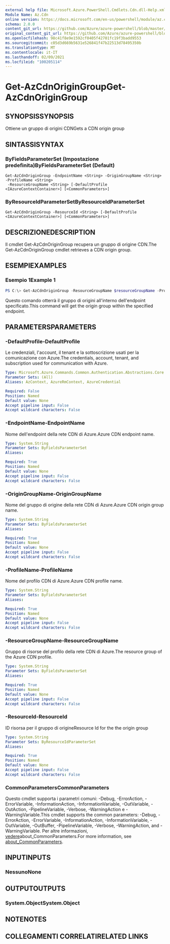 ```yaml
---
external help file: Microsoft.Azure.PowerShell.Cmdlets.Cdn.dll-Help.xml
Module Name: Az.Cdn
online version: https://docs.microsoft.com/en-us/powershell/module/az.cdn/get-azcdnorigingroup
schema: 2.0.0
content_git_url: https://github.com/Azure/azure-powershell/blob/master/src/Cdn/Cdn/help/Get-AzCdnOriginGroup.md
original_content_git_url: https://github.com/Azure/azure-powershell/blob/master/src/Cdn/Cdn/help/Get-AzCdnOriginGroup.md
ms.openlocfilehash: 98c41f8e9e1592cf0405f42701fc19f3badd9553
ms.sourcegitcommit: c05d3d669b5631e526841f47b22513d78495350b
ms.translationtype: MT
ms.contentlocale: it-IT
ms.lasthandoff: 02/09/2021
ms.locfileid: "100205114"
---
```

# <span data-ttu-id="561d7-101">Get-AzCdnOriginGroup</span><span class="sxs-lookup"><span data-stu-id="561d7-101">Get-AzCdnOriginGroup</span></span>

## <span data-ttu-id="561d7-102">SYNOPSIS</span><span class="sxs-lookup"><span data-stu-id="561d7-102">SYNOPSIS</span></span>
<span data-ttu-id="561d7-103">Ottiene un gruppo di origini CDN</span><span class="sxs-lookup"><span data-stu-id="561d7-103">Gets a CDN origin group</span></span>

## <span data-ttu-id="561d7-104">SINTASSI</span><span class="sxs-lookup"><span data-stu-id="561d7-104">SYNTAX</span></span>

### <span data-ttu-id="561d7-105">ByFieldsParameterSet (Impostazione predefinita)</span><span class="sxs-lookup"><span data-stu-id="561d7-105">ByFieldsParameterSet (Default)</span></span>
```
Get-AzCdnOriginGroup -EndpointName <String> -OriginGroupName <String> -ProfileName <String>
 -ResourceGroupName <String> [-DefaultProfile <IAzureContextContainer>] [<CommonParameters>]
```

### <span data-ttu-id="561d7-106">ByResourceIdParameterSet</span><span class="sxs-lookup"><span data-stu-id="561d7-106">ByResourceIdParameterSet</span></span>
```
Get-AzCdnOriginGroup -ResourceId <String> [-DefaultProfile <IAzureContextContainer>] [<CommonParameters>]
```

## <span data-ttu-id="561d7-107">DESCRIZIONE</span><span class="sxs-lookup"><span data-stu-id="561d7-107">DESCRIPTION</span></span>
<span data-ttu-id="561d7-108">Il cmdlet Get-AzCdnOriginGroup recupera un gruppo di origine CDN.</span><span class="sxs-lookup"><span data-stu-id="561d7-108">The Get-AzCdnOriginGroup cmdlet retrieves a CDN origin group.</span></span>

## <span data-ttu-id="561d7-109">ESEMPI</span><span class="sxs-lookup"><span data-stu-id="561d7-109">EXAMPLES</span></span>

### <span data-ttu-id="561d7-110">Esempio 1</span><span class="sxs-lookup"><span data-stu-id="561d7-110">Example 1</span></span>
```powershell
PS C:\> Get-AzCdnOriginGroup -ResourceGroupName $resourceGroupName -ProfileName $profileName -EndpointName $endpointName -OriginGroupName $originGroupName
```

<span data-ttu-id="561d7-111">Questo comando otterrà il gruppo di origini all'interno dell'endpoint specificato.</span><span class="sxs-lookup"><span data-stu-id="561d7-111">This command will get the origin group within the specified endpoint.</span></span>

## <span data-ttu-id="561d7-112">PARAMETERS</span><span class="sxs-lookup"><span data-stu-id="561d7-112">PARAMETERS</span></span>

### <span data-ttu-id="561d7-113">-DefaultProfile</span><span class="sxs-lookup"><span data-stu-id="561d7-113">-DefaultProfile</span></span>
<span data-ttu-id="561d7-114">Le credenziali, l'account, il tenant e la sottoscrizione usati per la comunicazione con Azure.</span><span class="sxs-lookup"><span data-stu-id="561d7-114">The credentials, account, tenant, and subscription used for communication with Azure.</span></span>

```yaml
Type: Microsoft.Azure.Commands.Common.Authentication.Abstractions.Core.IAzureContextContainer
Parameter Sets: (All)
Aliases: AzContext, AzureRmContext, AzureCredential

Required: False
Position: Named
Default value: None
Accept pipeline input: False
Accept wildcard characters: False
```

### <span data-ttu-id="561d7-115">-EndpointName</span><span class="sxs-lookup"><span data-stu-id="561d7-115">-EndpointName</span></span>
<span data-ttu-id="561d7-116">Nome dell'endpoint della rete CDN di Azure.</span><span class="sxs-lookup"><span data-stu-id="561d7-116">Azure CDN endpoint name.</span></span>

```yaml
Type: System.String
Parameter Sets: ByFieldsParameterSet
Aliases:

Required: True
Position: Named
Default value: None
Accept pipeline input: False
Accept wildcard characters: False
```

### <span data-ttu-id="561d7-117">-OriginGroupName</span><span class="sxs-lookup"><span data-stu-id="561d7-117">-OriginGroupName</span></span>
<span data-ttu-id="561d7-118">Nome del gruppo di origine della rete CDN di Azure.</span><span class="sxs-lookup"><span data-stu-id="561d7-118">Azure CDN origin group name.</span></span>

```yaml
Type: System.String
Parameter Sets: ByFieldsParameterSet
Aliases:

Required: True
Position: Named
Default value: None
Accept pipeline input: False
Accept wildcard characters: False
```

### <span data-ttu-id="561d7-119">-ProfileName</span><span class="sxs-lookup"><span data-stu-id="561d7-119">-ProfileName</span></span>
<span data-ttu-id="561d7-120">Nome del profilo CDN di Azure.</span><span class="sxs-lookup"><span data-stu-id="561d7-120">Azure CDN profile name.</span></span>

```yaml
Type: System.String
Parameter Sets: ByFieldsParameterSet
Aliases:

Required: True
Position: Named
Default value: None
Accept pipeline input: False
Accept wildcard characters: False
```

### <span data-ttu-id="561d7-121">-ResourceGroupName</span><span class="sxs-lookup"><span data-stu-id="561d7-121">-ResourceGroupName</span></span>
<span data-ttu-id="561d7-122">Gruppo di risorse del profilo della rete CDN di Azure.</span><span class="sxs-lookup"><span data-stu-id="561d7-122">The resource group of the Azure CDN profile.</span></span>

```yaml
Type: System.String
Parameter Sets: ByFieldsParameterSet
Aliases:

Required: True
Position: Named
Default value: None
Accept pipeline input: False
Accept wildcard characters: False
```

### <span data-ttu-id="561d7-123">-ResourceId</span><span class="sxs-lookup"><span data-stu-id="561d7-123">-ResourceId</span></span>
<span data-ttu-id="561d7-124">ID risorsa per il gruppo di origine</span><span class="sxs-lookup"><span data-stu-id="561d7-124">Resource Id for the the origin group</span></span>

```yaml
Type: System.String
Parameter Sets: ByResourceIdParameterSet
Aliases:

Required: True
Position: Named
Default value: None
Accept pipeline input: False
Accept wildcard characters: False
```

### <span data-ttu-id="561d7-125">CommonParameters</span><span class="sxs-lookup"><span data-stu-id="561d7-125">CommonParameters</span></span>
<span data-ttu-id="561d7-126">Questo cmdlet supporta i parametri comuni: -Debug, -ErrorAction, -ErrorVariable, -InformationAction, -InformationVariable, -OutVariable, -OutAction, -PipelineVariable, -Verbose, -WarningAction e -WarningVariable.</span><span class="sxs-lookup"><span data-stu-id="561d7-126">This cmdlet supports the common parameters: -Debug, -ErrorAction, -ErrorVariable, -InformationAction, -InformationVariable, -OutVariable, -OutBuffer, -PipelineVariable, -Verbose, -WarningAction, and -WarningVariable.</span></span> <span data-ttu-id="561d7-127">Per altre informazioni, [vedere](http://go.microsoft.com/fwlink/?LinkID=113216)about_CommonParameters.</span><span class="sxs-lookup"><span data-stu-id="561d7-127">For more information, see [about_CommonParameters](http://go.microsoft.com/fwlink/?LinkID=113216).</span></span>

## <span data-ttu-id="561d7-128">INPUT</span><span class="sxs-lookup"><span data-stu-id="561d7-128">INPUTS</span></span>

### <span data-ttu-id="561d7-129">Nessuno</span><span class="sxs-lookup"><span data-stu-id="561d7-129">None</span></span>

## <span data-ttu-id="561d7-130">OUTPUT</span><span class="sxs-lookup"><span data-stu-id="561d7-130">OUTPUTS</span></span>

### <span data-ttu-id="561d7-131">System.Object</span><span class="sxs-lookup"><span data-stu-id="561d7-131">System.Object</span></span>

## <span data-ttu-id="561d7-132">NOTE</span><span class="sxs-lookup"><span data-stu-id="561d7-132">NOTES</span></span>

## <span data-ttu-id="561d7-133">COLLEGAMENTI CORRELATI</span><span class="sxs-lookup"><span data-stu-id="561d7-133">RELATED LINKS</span></span>
